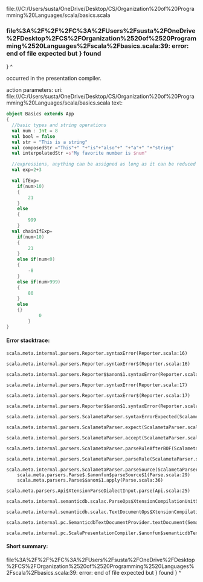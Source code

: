 file:///C:/Users/susta/OneDrive/Desktop/CS/Organization%20of%20Programming%20Languages/scala/basics.scala
### file%3A%2F%2F%2FC%3A%2FUsers%2Fsusta%2FOneDrive%2FDesktop%2FCS%2FOrganization%2520of%2520Programming%2520Languages%2Fscala%2Fbasics.scala:39: error: end of file expected but } found
}
^

occurred in the presentation compiler.

action parameters:
uri: file:///C:/Users/susta/OneDrive/Desktop/CS/Organization%20of%20Programming%20Languages/scala/basics.scala
text:
```scala
object Basics extends App
{
  //basic types and string operations
  val num : Int = 8
  val bool = false
  val str = "This is a string"
  val composedStr ="This"+" "+"is"+"also"+" "+"a"+" "+"string"
  val interpolatedStr =s"My favorite number is $num"

  //expressions, anything can be assigned as long as it can be reduced to a value
  val exp=2+3

  val ifExp=
    if(num>10)
    {
        21
    }
    else
    {
        999
    }
  val chainIfExp=
    if(num>10)
    {
        21
    }
    else if(num<0)
    {
        -8
    }
    else if(num>999)
    {
        80
    }
    else
    {}
            0
        }
}
```



#### Error stacktrace:

```
scala.meta.internal.parsers.Reporter.syntaxError(Reporter.scala:16)
	scala.meta.internal.parsers.Reporter.syntaxError$(Reporter.scala:16)
	scala.meta.internal.parsers.Reporter$$anon$1.syntaxError(Reporter.scala:22)
	scala.meta.internal.parsers.Reporter.syntaxError(Reporter.scala:17)
	scala.meta.internal.parsers.Reporter.syntaxError$(Reporter.scala:17)
	scala.meta.internal.parsers.Reporter$$anon$1.syntaxError(Reporter.scala:22)
	scala.meta.internal.parsers.ScalametaParser.syntaxErrorExpected(ScalametaParser.scala:379)
	scala.meta.internal.parsers.ScalametaParser.expect(ScalametaParser.scala:381)
	scala.meta.internal.parsers.ScalametaParser.accept(ScalametaParser.scala:385)
	scala.meta.internal.parsers.ScalametaParser.parseRuleAfterBOF(ScalametaParser.scala:63)
	scala.meta.internal.parsers.ScalametaParser.parseRule(ScalametaParser.scala:54)
	scala.meta.internal.parsers.ScalametaParser.parseSource(ScalametaParser.scala:132)
	scala.meta.parsers.Parse$.$anonfun$parseSource$1(Parse.scala:29)
	scala.meta.parsers.Parse$$anon$1.apply(Parse.scala:36)
	scala.meta.parsers.Api$XtensionParseDialectInput.parse(Api.scala:25)
	scala.meta.internal.semanticdb.scalac.ParseOps$XtensionCompilationUnitSource.toSource(ParseOps.scala:17)
	scala.meta.internal.semanticdb.scalac.TextDocumentOps$XtensionCompilationUnitDocument.toTextDocument(TextDocumentOps.scala:206)
	scala.meta.internal.pc.SemanticdbTextDocumentProvider.textDocument(SemanticdbTextDocumentProvider.scala:54)
	scala.meta.internal.pc.ScalaPresentationCompiler.$anonfun$semanticdbTextDocument$1(ScalaPresentationCompiler.scala:356)
```
#### Short summary: 

file%3A%2F%2F%2FC%3A%2FUsers%2Fsusta%2FOneDrive%2FDesktop%2FCS%2FOrganization%2520of%2520Programming%2520Languages%2Fscala%2Fbasics.scala:39: error: end of file expected but } found
}
^